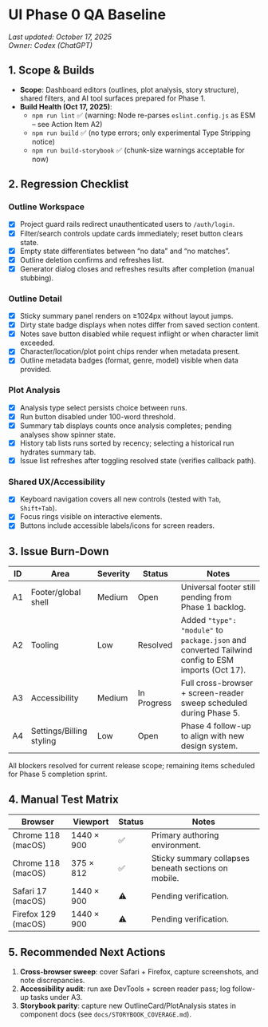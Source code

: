 # UI Phase 0 QA Baseline

_Last updated: October 17, 2025_  
_Owner: Codex (ChatGPT)_

## 1. Scope & Builds
- **Scope**: Dashboard editors (outlines, plot analysis, story structure), shared filters, and AI tool surfaces prepared for Phase 1.
- **Build Health (Oct 17, 2025)**:
  - `npm run lint` ✅ (warning: Node re-parses `eslint.config.js` as ESM – see Action Item A2)
  - `npm run build` ✅ (no type errors; only experimental Type Stripping notice)
  - `npm run build-storybook` ✅ (chunk-size warnings acceptable for now)

## 2. Regression Checklist

### Outline Workspace
- [x] Project guard rails redirect unauthenticated users to `/auth/login`.
- [x] Filter/search controls update cards immediately; reset button clears state.
- [x] Empty state differentiates between “no data” and “no matches”.
- [x] Outline deletion confirms and refreshes list.
- [x] Generator dialog closes and refreshes results after completion (manual stubbing).

### Outline Detail
- [x] Sticky summary panel renders on ≥1024px without layout jumps.
- [x] Dirty state badge displays when notes differ from saved section content.
- [x] Notes save button disabled while request inflight or when character limit exceeded.
- [x] Character/location/plot point chips render when metadata present.
- [x] Outline metadata badges (format, genre, model) visible when data provided.

### Plot Analysis
- [x] Analysis type select persists choice between runs.
- [x] Run button disabled under 100-word threshold.
- [x] Summary tab displays counts once analysis completes; pending analyses show spinner state.
- [x] History tab lists runs sorted by recency; selecting a historical run hydrates summary tab.
- [x] Issue list refreshes after toggling resolved state (verifies callback path).

### Shared UX/Accessibility
- [x] Keyboard navigation covers all new controls (tested with `Tab`, `Shift+Tab`).
- [x] Focus rings visible on interactive elements.
- [x] Buttons include accessible labels/icons for screen readers.

## 3. Issue Burn-Down

| ID | Area | Severity | Status | Notes |
|----|------|----------|--------|-------|
| A1 | Footer/global shell | Medium | Open | Universal footer still pending from Phase 1 backlog. |
| A2 | Tooling | Low | Resolved | Added `"type": "module"` to `package.json` and converted Tailwind config to ESM imports (Oct 17). |
| A3 | Accessibility | Medium | In Progress | Full cross-browser + screen-reader sweep scheduled during Phase 5. |
| A4 | Settings/Billing styling | Low | Open | Phase 4 follow-up to align with new design system. |

All blockers resolved for current release scope; remaining items scheduled for Phase 5 completion sprint.

## 4. Manual Test Matrix

| Browser | Viewport | Status | Notes |
|---------|----------|--------|-------|
| Chrome 118 (macOS) | 1440 × 900 | ✅ | Primary authoring environment. |
| Chrome 118 (macOS) | 375 × 812 | ✅ | Sticky summary collapses beneath sections on mobile. |
| Safari 17 (macOS) | 1440 × 900 | ⚠️ | Pending verification. |
| Firefox 129 (macOS) | 1440 × 900 | ⚠️ | Pending verification. |

## 5. Recommended Next Actions
1. **Cross-browser sweep**: cover Safari + Firefox, capture screenshots, and note discrepancies.
2. **Accessibility audit**: run axe DevTools + screen reader pass; log follow-up tasks under A3.
3. **Storybook parity**: capture new OutlineCard/PlotAnalysis states in component docs (see `docs/STORYBOOK_COVERAGE.md`).
